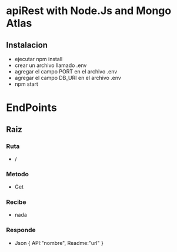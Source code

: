 # apiRest with Node.Js and Mongo Atlas
## Instalacion
- ejecutar npm install
- crear un archivo llamado .env
- agregar el campo PORT en el archivo  .env
- agregar el campo DB_URI en el archivo .env
- npm start

# EndPoints
## Raiz
### Ruta
- /
### Metodo
- Get
### Recibe
- nada
### Responde
- Json { API:"nombre",
    Readme:"url"
}
